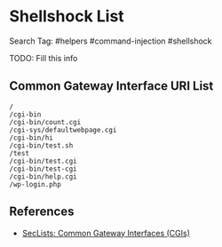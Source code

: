 # Shellshock List

Search Tag: #helpers #command-injection #shellshock

TODO: Fill this info

## Common Gateway Interface URI List

```
/
/cgi-bin
/cgi-bin/count.cgi
/cgi-sys/defaultwebpage.cgi
/cgi-bin/hi
/cgi-bin/test.sh
/test
/cgi-bin/test.cgi
/cgi-bin/test-cgi
/cgi-bin/help.cgi
/wp-login.php
```

## References

- [SecLists: Common Gateway Interfaces (CGIs)](https://github.com/danielmiessler/SecLists/blob/master/Discovery/Web-Content/CGIs.txt)